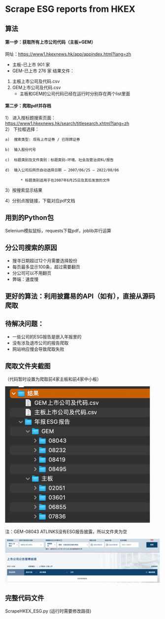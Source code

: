 # Scrape ESG reports from HKEX
## 算法
#### 第一步：获取所有上市公司代码（主板+GEM）
网址：https://www1.hkexnews.hk/app/appindex.html?lang=zh
- 主板-已上市 901 家
- GEM-已上市 276 家
结果文件：
1. 主板上市公司及代码.csv
2. GEM上市公司及代码.csv
   * 主板和GEM的公司代码已经在运行时分别存在两个list里面

#### 第二步：爬取pdf并存档
1）	进入按标题搜索页面：https://www1.hkexnews.hk/search/titlesearch.xhtml?lang=zh  
2）	下拉框选择：   

    a)	搜索类型: 现有上市证券 / 已除牌证券   
    
    b)	输入股份代号   
    
    c)	标题类别及文件类别：标题类别–环境、社会及管治资料/报告   
    
    d)	输入公司后网页自动选择日期 – 2007/06/25 – 2022/08/06   
    
           * 标题类别适用于在2007年6月25日及其后发放的文件   
           
3）按搜索显示结果   

4）分别点按链接，下载对应pdf文档

## 用到的Python包
Selenium模拟鼠标，requests下载pdf，joblib并行运算

## 分公司搜索的原因
* 搜寻日期超过12个月需要选择股份
* 每页最多显示100条，超过需要翻页
* 分公司可以不用翻页
* 弊端：速度慢

## 更好的算法：利用披露易的API（如有），直接从源码爬取

## 待解决问题：
- 一些公司的ESG报告是嵌入年报里的
- 没有涉及退市公司的报告爬取
- 网站响应慢会导致爬取失败

## 爬取文件夹截图
（代码暂时设置为爬取前4家主板和前4家中小板）
 
 ![output](dir.png)

注：GEM-08043 ATLINKS没有ESG报告披露，所以文件夹为空

 ![08043](08043.png)

## 完整代码文件
ScrapeHKEX_ESG.py (运行时需要修改路径)
